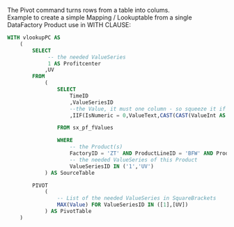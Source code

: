 The Pivot command turns rows from a table into colums.   
Example to create a simple Mapping / Lookuptable from a single DataFactory Product use in WITH CLAUSE:

````SQL
WITH vlookupPC AS 
	(
		SELECT 
			 -- the needed ValueSeries
			 1 AS Profitcenter
			,UV
		FROM
			(
				SELECT 
					TimeID
					,ValueSeriesID
					--the Value, it must one column - so squeeze it if different types
					,IIF(IsNumeric = 0,ValueText,CAST(CAST(ValueInt AS Money)/100 AS NVARCHAR)) AS Value

				FROM sx_pf_fValues 

				WHERE 	
					-- the Product(s)	
					FactoryID = 'ZT' AND ProductLineID = 'BFW' AND ProductID = 'M1' AND
					-- the needed ValueSeries of this Product
					ValueSeriesID IN ('1','UV')
			) AS SourceTable

		PIVOT
			(	
				-- List of the needed ValueSeries in SquareBrackets
				MAX(Value) FOR ValueSeriesID IN ([1],[UV])
			) AS PivotTable
	)
 ````
